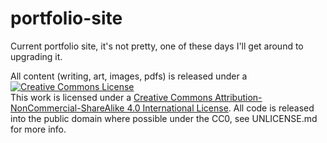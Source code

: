 # portfolio-site

Current portfolio site, it's not pretty, one of these days I'll get around to upgrading it.


All content (writing, art, images, pdfs) is released under a 
<a rel="license" href="http://creativecommons.org/licenses/by-nc-sa/4.0/"><img alt="Creative Commons License" style="border-width:0" src="https://i.creativecommons.org/l/by-nc-sa/4.0/88x31.png" /></a><br />This work is licensed under a <a rel="license" href="http://creativecommons.org/licenses/by-nc-sa/4.0/">Creative Commons Attribution-NonCommercial-ShareAlike 4.0 International License</a>. All code is released into the public domain where possible under the CC0, see UNLICENSE.md for more info.
